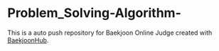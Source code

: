 # Problem_Solving-Algorithm-
This is a auto push repository for Baekjoon Online Judge created with [BaekjoonHub](https://github.com/BaekjoonHub/BaekjoonHub).
